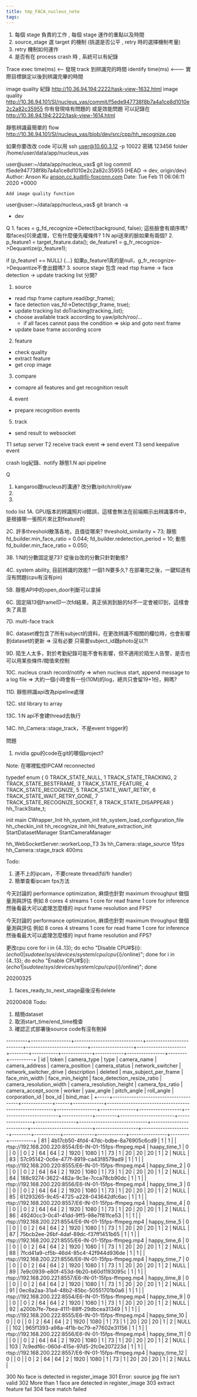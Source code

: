 ```yaml
---
title: tmp_FACA_nucleus_note
tags:
---
```

1. 每個 stage 負責的工作 , 每個 stage 運作的重點以及時間
2. source_stage 選 target 的機制 (挑選是否公平 , retry 時的選擇機制考量)
3. retry 機制如何運作
4. 是否有在 process crash 時 , 系統可以有紀錄

Trace exec time(ms) <-- 發現 track 到辨識完的時間
identify time(ms) <--- 實際目標鎖定以後到辨識完畢的時間



image quality 紀錄 http://10.36.94.194:2222/task-view-1632.html
image quality http://10.36.94.101/SI/nucleus_vas/commit/f5ede947738f8b7a4a1ce8d1010e2c2a82c35955
你有發現啥有問題的  或是效能問題  可以記錄在  http://10.36.94.194:2222/task-view-1614.html

靜態辨識最簡單的 flow  http://10.36.94.101/SI/nucleus_vas/blob/dev/src/cpp/hh_recognize.cpp

如果你要改改 code 可以用   ssh user@10.60.3.12 -p 10022 密碼 123456
folder /home/user/data/app/nucleus_vas


user@user:~/data/app/nucleus_vas$ git log
commit f5ede947738f8b7a4a1ce8d1010e2c2a82c35955 (HEAD -> dev, origin/dev)
Author: Anson Ku <anson.cc.ku@fii-foxconn.com>
Date:   Tue Feb 11 06:06:11 2020 +0000

    Add image quality function

user@user:~/data/app/nucleus_vas$ git branch -a
* dev


Q
1. 
faces = g_fd_recognize->Detect(background, false);
這些臉會有順序嗎? 取faces[0]來處理，它有什麼優先權條件?
1:N api送來的臉如果有兩個?
2. 
p_feature1 = target_feature.data();
de_feature1 = g_fr_recognize->Dequantize(p_feature1);

if (p_feature1 == NULL) {...}
如果p_feature1真的是null，g_fr_recognize->Dequantize不會出錯嗎?
3. source stage 包含 read rtsp frame -> face detection -> update tracking list
分開?





1. source
* read rtsp frame
capture.read(bgr_frame);
* face detection
vas_fd->Detect(bgr_frame, true);
* update tracking list
doTracking(tracking_list);
* choose available track according to yaw/pitch/roo/...
  * if all faces cannot pass the condition => skip and goto next frame
* update base frame according score

2. feature
* check quality
* extract feature
* get crop image

3. compare
* comapre all features and get recognition result

4. event
* prepare recognition events

5. track
* send result to websocket

T1
setup server
T2
receive track event => send event
T3
send keepalive event

crash log紀錄、notify
靜態1.N api pipeline


Q
1. kangaroo跟nucleus的溝通? 改分數/pitch/roll/yaw
2. 
3. 

todo list
1A. GPU版本的辨識照片id錯誤，這樣會無法在前端顯示出辨識事件中，是根據哪一張照片來比對feature的

2C. 許多threshold散落各地，且值從哪來?
threshold_similarity = 73;
靜態
fd_builder.min_face_ratio = 0.044;
fd_builder.redetection_period = 10;
動態
fd_builder.min_face_ratio = 0.050;

3B. 1:N的分數固定是73? 從後台改的分數只針對動態?

4C. system ability, 目前辨識的效能? 一個1:N要多久? 在部署完之後，一鍵知道有沒有問題(cpu有沒有pin)

5B. 靜態API中的open_door判斷可以拿掉

6C. 固定隔13個frame印一次fd結果，真正偵測到臉的fd不一定會被印到，這樣會失了真意

7D. multi-face track

8C. dataset裡包含了所有subject的資料，在更改辨識不相關的欄位時，也會影響到dataset的更新 => 沒有必要
    只需要subject_id跟photo足以?!

9D. 陌生人太多，對於考勤紀錄可能不會有影響，但不適用於陌生人告警，是否也可以用某些條件/閥值來控制

10C. nucleus crash record/notify
     => when nucleus start, append message to a log file
     => 大約一個小時會有一份(10M)的log，總共只會留19+1份，夠嗎?

11D. 靜態辨識api改為pipeline處理

12C. std library to array

13C. 1:N api不會建thread去執行

14C. hh_Camera::stage_track，不是event trigger的


問題
1. nvidia gpu的code在git的哪個project?

Note: 在哪裡監控IPCAM reconnected


typedef enum {
    0 TRACK_STATE_NULL,
    1 TRACK_STATE_TRACKING,
    2 TRACK_STATE_BESTFRAME,
    3 TRACK_STATE_FEATURE,
    4 TRACK_STATE_RECOGNIZE,
    5 TRACK_STATE_WAIT_RETRY,
    6 TRACK_STATE_WAIT_RETRY_GONE,
    7 TRACK_STATE_RECOGNIZE_SOCKET,
    8 TRACK_STATE_DISAPPEAR
} hh_TrackState_t;

init
main
  CWrapper_Init
    hh_system_init
      hh_system_load_configuration_file
      hh_checkin_init
      hh_recognize_init
      hhi_feature_extraction_init
    StartDatasetManager
    StartCameraManager



hh_WebSocketServer::workerLoop_T3 3s
hh_Camera::stage_source 15fps
hh_Camera::stage_track 400ms


Todo:
1. 連不上的ipcam，不要create thread(fd/fr handler)
2. 簡單查看ipcam fps方法

今天討論的 performance optimization, 麻煩也針對 maximum throughput 做個量測與評估
例如 8 cores 4 streams
1 core for read frame
1 core for inference
然後看最大可以處理怎麼樣的 input frame resolution and FPS?


今天討論的 performance optimization, 麻煩也針對 maximum throughput 做個量測與評估
例如 8 cores 4 streams
1 core for read frame
1 core for inference
然後看最大可以處理怎麼樣的 input frame resolution and FPS?

更改cpu core
for i in {4..13}; do echo "Disable CPU#${i}: $(echo 0 | sudo tee /sys/devices/system/cpu/cpu${i}/online)"; done
for i in {4..13}; do echo "Enable CPU#${i}: $(echo 1 | sudo tee /sys/devices/system/cpu/cpu${i}/online)"; done

20200325
1. faces_ready_to_next_stage最後沒有delete


20200408
Todo:
1. 精簡dataset
2. 取消start_time/end_time檢查
3. 確認正式部署後source code有沒有刪掉



---------+-----------------+-----------------------------+-------------------------+--------------------------+------------------+---------------------+--------+-----------+-------------+------------+----------------+--------+----------+
| id  | token                                | camera_type | type | camera_name | camera_address                                        | camera_position | camera_status | network_switcher | network_switcher_drive | description | deleted | max_subject_per_frame | face_min_width | face_min_height | face_detection_resize_ratio | camera_resolution_width | camera_resolution_height | camera_fps_ratio | camera_accept_socre | worker | yaw_angle | pitch_angle | roll_angle | corporation_id | box_id | bind_mac |
+-----+--------------------------------------+-------------+------+-------------+-------------------------------------------------------+-----------------+---------------+------------------+------------------------+-------------+---------+-----------------------+----------------+-----------------+-----------------------------+-------------------------+--------------------------+------------------+---------------------+--------+-----------+-------------+------------+----------------+--------+----------+
|  81 | 4b17cb50-4fd4-47dc-bdbe-8a76905c6cd9 |           1 |    1 |             | rtsp://192.168.200.220:8554/E6-IN-01-15fps-ffmpeg.mp4 | haapy_time_1    | 0             |                  |                      0 |             |       0 |                     2 |             64 |              64 |                           2 |                    1920 |                     1080 |                1 |                  73 |      1 |        20 |          20 |         20 |              1 |      2 | NULL     |
|  83 | 57c95142-0c6e-477f-8919-ca43f8579ad9 |           1 |    1 |             | rtsp://192.168.200.220:8555/E6-IN-01-15fps-ffmpeg.mp4 | happy_time_2    | 0             |                  |                      0 |             |       0 |                     2 |             64 |              64 |                           2 |                    1920 |                     1080 |                1 |                  73 |      1 |        20 |          20 |         20 |              1 |      2 | NULL     |
|  84 | 188c9274-3622-482a-9c3e-7cca78cb90dc |           1 |    1 |             | rtsp://192.168.200.220:8556/E6-IN-01-15fps-ffmpeg.mp4 | happy_time_3    | 0             |                  |                      0 |             |       0 |                     2 |             64 |              64 |                           2 |                    1920 |                     1080 |                1 |                  73 |      1 |        20 |          20 |         20 |              1 |      2 | NULL     |
|  85 | 61293265-9c45-4725-a228-043642dfc6ac |           1 |    1 |             | rtsp://192.168.200.220:8557/E6-IN-01-15fps-ffmpeg.mp4 | happy_time_4    | 0             |                  |                      0 |             |       0 |                     2 |             64 |              64 |                           2 |                    1920 |                     1080 |                1 |                  73 |      1 |        20 |          20 |         20 |              1 |      2 | NULL     |
|  86 | 49240cc3-0c41-41dd-9ff5-98e7f81fce53 |           1 |    1 |             | rtsp://192.168.200.221:8554/E6-IN-01-15fps-ffmpeg.mp4 | happy_time_5    | 0             |                  |                      0 |             |       0 |                     2 |             64 |              64 |                           2 |                    1920 |                     1080 |                1 |                  73 |      1 |        20 |          20 |         20 |              1 |      2 | NULL     |
|  87 | 75bcb2ee-26bf-4daf-89dc-f37ff1451b65 |           1 |    1 |             | rtsp://192.168.200.221:8555/E6-IN-01-15fps-ffmpeg.mp4 | happy_time_6    | 0             |                  |                      0 |             |       0 |                     2 |             64 |              64 |                           2 |                    1920 |                     1080 |                1 |                  73 |      1 |        20 |          20 |         20 |              1 |      2 | NULL     |
|  88 | 7fcd41a9-cf5b-46d4-85c4-42f944d936de |           1 |    1 |             | rtsp://192.168.200.221:8556/E6-IN-01-15fps-ffmpeg.mp4 | happy_time_7    | 0             |                  |                      0 |             |       0 |                     2 |             64 |              64 |                           2 |                    1920 |                     1080 |                1 |                  73 |      1 |        20 |          20 |         20 |              1 |      2 | NULL     |
|  89 | 7e9c0939-e80f-453d-9b20-b60d1193095c |           1 |    1 |             | rtsp://192.168.200.221:8557/E6-IN-01-15fps-ffmpeg.mp4 | happy_time_8    | 0             |                  |                      0 |             |       0 |                     2 |             64 |              64 |                           2 |                    1920 |                     1080 |                1 |                  73 |      1 |        20 |          20 |         20 |              1 |      2 | NULL     |
|  91 | 0ec6a2aa-31a4-48b2-85bc-50551701b0a6 |           1 |    1 |             | rtsp://192.168.200.222:8554/E6-IN-01-15fps-ffmpeg.mp4 | happy_time_9    | 0             |                  |                      0 |             |       0 |                     2 |             64 |              64 |                           2 |                    1920 |                     1080 |                1 |                  73 |      1 |        20 |          20 |         20 |              1 |      2 | NULL     |
|  92 | a200b7fe-7bea-4111-88ff-29dbcea31349 |           1 |    1 |             | rtsp://192.168.200.222:8555/E6-IN-01-15fps-ffmpeg.mp4 | happy_time_10   | 0             |                  |                      0 |             |       0 |                     2 |             64 |              64 |                           2 |                    1920 |                     1080 |                1 |                  73 |      1 |        20 |          20 |         20 |              1 |      2 | NULL     |
| 102 | 965f1393-a98a-4f1b-bc79-e77602e31156 |           1 |    1 |             | rtsp://192.168.200.222:8556/E6-IN-01-15fps-ffmpeg.mp4 | happy_time_11   | 0             |                  |                      0 |             |       0 |                     2 |             64 |              64 |                           2 |                    1920 |                     1080 |                1 |                  73 |      1 |        20 |          20 |         20 |              1 |      2 | NULL     |
| 103 | 7c9edf6c-060d-415e-97d5-2fc0e207223d |           1 |    1 |             | rtsp://192.168.200.222:8557/E6-IN-01-15fps-ffmpeg.mp4 | happy_time_12   | 0             |                  |                      0 |             |       0 |                     2 |             64 |              64 |                           2 |                    1920 |                     1080 |                1 |                  73 |      1 |        20 |          20 |         20 |              1 |      2 | NULL     |



300 No face is detected in register_image
301 Error: source jpg file isn't valid
302 More than 1 face are detected in register_image
303 extract feature fail
304 face match failed